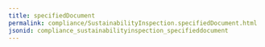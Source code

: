 ```yaml
---
title: specifiedDocument
permalink: compliance/SustainabilityInspection.specifiedDocument.html
jsonid: compliance_sustainabilityinspection_specifieddocument
---
```


